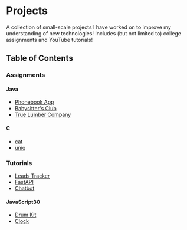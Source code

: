 # Projects
A collection of small-scale projects I have worked on to improve my understanding of new technologies! Includes (but not limited to) college assignments and YouTube tutorials!

## Table of Contents
### Assignments
#### Java
- <a href="./assignments/phonebook">Phonebook App</a>
- <a href="./assignments/babysitters club">Babysitter's Club</a>
- <a href="./assignments/true lumber company">True Lumber Company</a>

#### C
- <a href="./assignments/cat">cat</a>
- <a href="./assignments/uniq">uniq</a>

### Tutorials
- <a href="./tutorials/leads tracker">Leads Tracker</a>
- <a href="./tutorials/fastapi">FastAPI</a>
- <a href="./tutorials/chatbot">Chatbot</a>

#### JavaScript30
- <a href="./tutorials/javascript30/drum kit">Drum Kit</a>
- <a href="./tutorials/javascript30/clock">Clock</a>